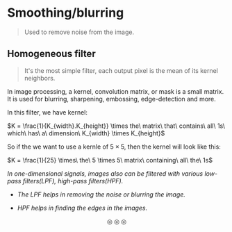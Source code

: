 # Smoothing/blurring
>Used to remove noise from the image.

## Homogeneous filter
>It's the most simple filter, each output pixel is the mean of its kernel neighbors.

In image processing, a kernel, convolution matrix, or mask is a small matrix. It is used for blurring, sharpening, embossing, edge-detection and more.

In this filter, we have kernel:

$K = \frac{1}{K_{width}.K_{height}} \times the\ matrix\ that\ contains\ all\ 1s\ which\ has\ a\ dimension\ K_{width} \times K_{height}$

So if the we want to use a kernle of $5 \times 5$, then the kernel will look like this:

$K = \frac{1}{25} \times\ the\ 5 \times 5\ matrix\ containing\ all\ the\ 1s$

_In one-dimensional signals, images also can be filtered with various low-pass filters(LPF), high-pass filters(HPF)._

* _The LPF helps in removing the noise or blurring the image._

* _HPF helps in finding the edges in the images._




<p align="center">
&#9678; &#9678; &#9678;
</p>
